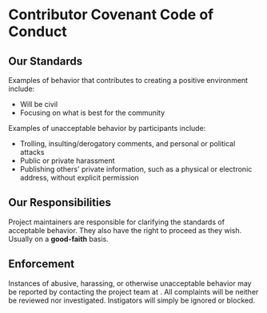 # Contributor Covenant Code of Conduct

## Our Standards

Examples of behavior that contributes to creating a positive environment
include:

* Will be civil
* Focusing on what is best for the community

Examples of unacceptable behavior by participants include:

* Trolling, insulting/derogatory comments, and personal or political attacks
* Public or private harassment
* Publishing others' private information, such as a physical or electronic
 address, without explicit permission

## Our Responsibilities

Project maintainers are responsible for clarifying the standards of acceptable
behavior. They also have the right to proceed as they wish. Usually on a __good-faith__ basis.

## Enforcement

Instances of abusive, harassing, or otherwise unacceptable behavior may be
reported by contacting the project team at . All
complaints will be neither be reviewed nor investigated. Instigators will simply be ignored or blocked.
